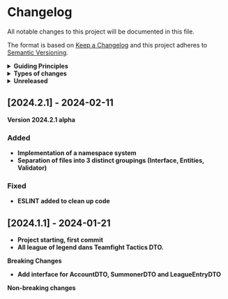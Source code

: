# Changelog

All notable changes to this project will be documented in this file.

The format is based on [Keep a Changelog](http://keepachangelog.com/en/1.0.0/)
and this project adheres to [Semantic Versioning](http://semver.org/spec/v2.0.0.html).


<details>
  <summary><strong>Guiding Principles</strong></summary>

- Changelogs are for humans, not machines.
- There should be an entry for every single version.
- The same types of changes should be grouped.
- Versions and sections should be linkable.
- The latest version comes first.
- The release date of each versions is displayed.
- Mention whether you follow Semantic Versioning.

</details>

<details>
  <summary><strong>Types of changes</strong></summary>

Changelog entries are classified using the following labels _(from [keep-a-changelog](http://keepachangelog.com/)_):

- `Added` for new features.
- `Changed` for changes in existing functionality.
- `Deprecated` for soon-to-be removed features.
- `Removed` for now removed features.
- `Fixed` for any bug fixes.
- `Security` in case of vulnerabilities.

</details>

<details>
  <summary><strong>Unreleased</strong<</summary>
</details>

## [2024.2.1] - 2024-02-11
Version 2024.2.1 alpha

### Added
- Implementation of a namespace system
- Separation of files into 3 distinct groupings (Interface, Entities, Validator)

### Fixed
- ESLINT added to clean up code

## [2024.1.1] - 2024-01-21
- Project starting, first commit
- All league of legend dans Teamfight Tactics DTO.
  
**Breaking Changes**
- Add interface for AccountDTO, SummonerDTO and LeagueEntryDTO

**Non-breaking changes**
